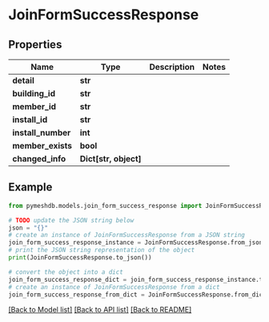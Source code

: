 # JoinFormSuccessResponse


## Properties

Name | Type | Description | Notes
------------ | ------------- | ------------- | -------------
**detail** | **str** |  | 
**building_id** | **str** |  | 
**member_id** | **str** |  | 
**install_id** | **str** |  | 
**install_number** | **int** |  | 
**member_exists** | **bool** |  | 
**changed_info** | **Dict[str, object]** |  | 

## Example

```python
from pymeshdb.models.join_form_success_response import JoinFormSuccessResponse

# TODO update the JSON string below
json = "{}"
# create an instance of JoinFormSuccessResponse from a JSON string
join_form_success_response_instance = JoinFormSuccessResponse.from_json(json)
# print the JSON string representation of the object
print(JoinFormSuccessResponse.to_json())

# convert the object into a dict
join_form_success_response_dict = join_form_success_response_instance.to_dict()
# create an instance of JoinFormSuccessResponse from a dict
join_form_success_response_from_dict = JoinFormSuccessResponse.from_dict(join_form_success_response_dict)
```
[[Back to Model list]](../README.md#documentation-for-models) [[Back to API list]](../README.md#documentation-for-api-endpoints) [[Back to README]](../README.md)


